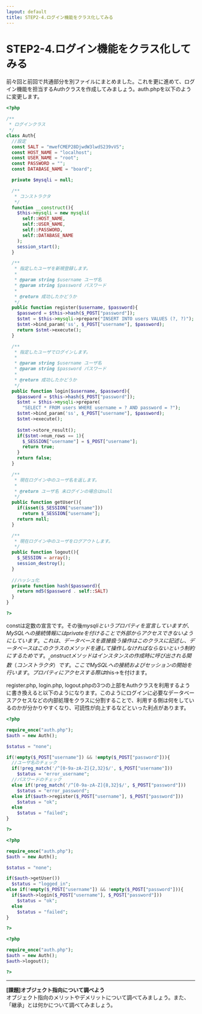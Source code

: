 ```yaml
---
layout: default
title: STEP2-4.ログイン機能をクラス化してみる
---
```

# STEP2-4.ログイン機能をクラス化してみる

前々回と前回で共通部分を別ファイルにまとめました。これを更に進めて、ログイン機能を担当するAuthクラスを作成してみましょう。auth.phpを以下のように変更します。

```php
<?php

/**
 * ログインクラス
 */
class Auth{
  //設定
  const SALT = "mwefCMEP28DjwdW3lwdS239vVS";
  const HOST_NAME = "localhost";
  const USER_NAME = "root";
  const PASSWORD = "";
  const DATABASE_NAME = "board";

  private $mysqli = null;

  /**
   * コンストラクタ
   */
  function __construct(){
    $this->mysqli = new mysqli(
      self::HOST_NAME,
      self::USER_NAME,
      self::PASSWORD,
      self::DATABASE_NAME
    );
    session_start();
  }

  /**
   * 指定したユーザを新規登録します。
   *
   * @param string $username ユーザ名
   * @param string $password パスワード
   *
   * @return 成功したかどうか
   */
  public function register($username, $password){
    $password = $this->hash($_POST["password"]);
    $stmt = $this->mysqli->prepare("INSERT INTO users VALUES (?, ?)");
    $stmt->bind_param('ss', $_POST["username"], $password);
    return $stmt->execute();
  }

  /**
   * 指定したユーザでログインします。
   *
   * @param string $username ユーザ名
   * @param string $password パスワード
   *
   * @return 成功したかどうか
   */
  public function login($username, $password){
    $password = $this->hash($_POST["password"]);
    $stmt = $this->mysqli->prepare(
      "SELECT * FROM users WHERE username = ? AND password = ?");
    $stmt->bind_param('ss', $_POST["username"], $password);
    $stmt->execute();
    
    $stmt->store_result();
    if($stmt->num_rows == 1){
      $_SESSION["username"] = $_POST["username"];
      return true;
    }
    return false;
  }

  /**
   * 現在ログイン中のユーザ名を返します。
   *
   * @return ユーザ名 未ログインの場合はnull
   */
  public function getUser(){
    if(isset($_SESSION["username"]))
      return $_SESSION["username"];
    return null;
  }

  /**
   * 現在ログイン中のユーザをログアウトします。
   */
  public function logout(){
    $_SESSION = array(); 
    session_destroy();
  }
  
  //ハッシュ化
  private function hash($password){
    return md5($password . self::SALT)
  }
}

?>
```

constは定数の宣言です。その後$mysqliというプロパティを宣言していますが、MySQLへの接続情報にはprivateを付けることで外部からアクセスできないようにしています。これは、データベースを直接扱う操作はこのクラスに記述し、データベースはこのクラスのメソッドを通して操作しなければならないという制約にするためです。__constructメソッドはインスタンスの作成時に呼び出される関数（コンストラクタ）です。ここでMySQLへの接続およびセッションの開始を行います。プロパティにアクセスする際は$this->を付けます。

register.php, login.php, logout.phpの3つの上部をAuthクラスを利用するように書き換えると以下のようになります。このようにログインに必要なデータベースアクセスなどの内部処理をクラスに分割することで、利用する側は何をしているのかが分かりやすくなり、可読性が向上するなどといった利点があります。

```php
<?php

require_once("auth.php");
$auth = new Auth();

$status = "none";

if(!empty($_POST["username"]) && !empty($_POST["password"])){
  //ユーザ名のチェック
  if(!preg_match('/^[0-9a-zA-Z]{2,32}$/', $_POST["username"]))
    $status = "error_username";
  //パスワードのチェック
  else if(!preg_match('/^[0-9a-zA-Z]{8,32}$/', $_POST["password"]))
    $status = "error_password";
  else if($auth->register($_POST["username"], $_POST["password"]))
    $status = "ok";
  else
    $status = "failed";
}

?>
```

```php
<?php

require_once("auth.php");
$auth = new Auth();

$status = "none";

if($auth->getUser())
  $status = "logged_in";
else if(!empty($_POST["username"]) && !empty($_POST["password"])){
  if($auth->login($_POST["username"], $_POST["password"]))
    $status = "ok";
  else
    $status = "failed";
}

?>
```

```php
<?php

require_once("auth.php");
$auth = new Auth();
$auth->logout();

?>
```

***

**[課題]オブジェクト指向について調べよう**  
オブジェクト指向のメリットやデメリットについて調べてみましょう。また、「継承」とは何かについて調べてみましょう。